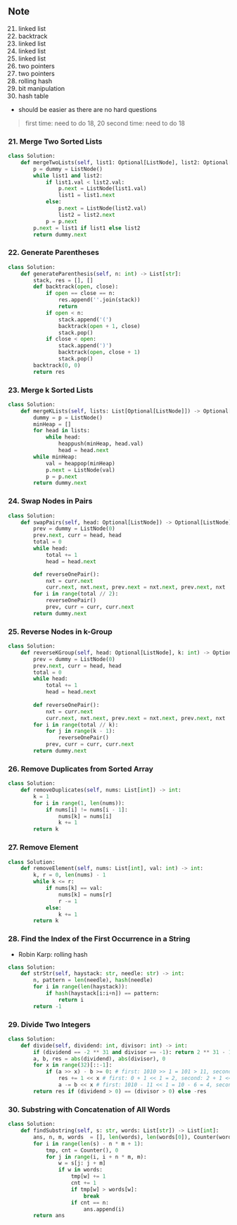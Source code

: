 ## Note

21. linked list
22. backtrack
23. linked list
24. linked list
25. linked list
26. two pointers
27. two pointers
28. rolling hash
29. bit manipulation
30. hash table

- should be easier as there are no hard questions

> first time: need to do 18, 20
> second time: need to do 18

### 21. Merge Two Sorted Lists

```python
class Solution:
    def mergeTwoLists(self, list1: Optional[ListNode], list2: Optional[ListNode]) -> Optional[ListNode]:
        p = dummy = ListNode()
        while list1 and list2:
            if list1.val < list2.val:
                p.next = ListNode(list1.val)
                list1 = list1.next
            else:
                p.next = ListNode(list2.val)
                list2 = list2.next
            p = p.next
        p.next = list1 if list1 else list2
        return dummy.next
```

### 22. Generate Parentheses

```python
class Solution:
    def generateParenthesis(self, n: int) -> List[str]:
        stack, res = [], []
        def backtrack(open, close):
            if open == close == n:
                res.append(''.join(stack))
                return
            if open < n:
                stack.append('(')
                backtrack(open + 1, close)
                stack.pop()
            if close < open:
                stack.append(')')
                backtrack(open, close + 1)
                stack.pop()
        backtrack(0, 0)
        return res
```

### 23. Merge k Sorted Lists

```python
class Solution:
    def mergeKLists(self, lists: List[Optional[ListNode]]) -> Optional[ListNode]:
        dummy = p = ListNode()
        minHeap = []
        for head in lists:
            while head:
                heappush(minHeap, head.val)
                head = head.next
        while minHeap:
            val = heappop(minHeap)
            p.next = ListNode(val)
            p = p.next
        return dummy.next
```

### 24. Swap Nodes in Pairs

```python
class Solution:
    def swapPairs(self, head: Optional[ListNode]) -> Optional[ListNode]:
        prev = dummy = ListNode(0)
        prev.next, curr = head, head
        total = 0
        while head:
            total += 1
            head = head.next

        def reverseOnePair():
            nxt = curr.next
            curr.next, nxt.next, prev.next = nxt.next, prev.next, nxt
        for i in range(total // 2):
            reverseOnePair()
            prev, curr = curr, curr.next
        return dummy.next
```

### 25. Reverse Nodes in k-Group

```python
class Solution:
    def reverseKGroup(self, head: Optional[ListNode], k: int) -> Optional[ListNode]:
        prev = dummy = ListNode(0)
        prev.next, curr = head, head
        total = 0
        while head:
            total += 1
            head = head.next
            
        def reverseOnePair():
            nxt = curr.next
            curr.next, nxt.next, prev.next = nxt.next, prev.next, nxt
        for i in range(total // k):
            for j in range(k - 1):
                reverseOnePair()
            prev, curr = curr, curr.next
        return dummy.next
```

### 26. Remove Duplicates from Sorted Array

```python
class Solution:
    def removeDuplicates(self, nums: List[int]) -> int:
        k = 1
        for i in range(1, len(nums)):
            if nums[i] != nums[i - 1]:
                nums[k] = nums[i]
                k += 1
        return k
```

### 27. Remove Element

```python
class Solution:
    def removeElement(self, nums: List[int], val: int) -> int:
        k, r = 0, len(nums) - 1
        while k <= r:
            if nums[k] == val:
                nums[k] = nums[r]
                r -= 1
            else:
                k += 1
        return k
```

### 28. Find the Index of the First Occurrence in a String

- Robin Karp: rolling hash

```python
class Solution:
    def strStr(self, haystack: str, needle: str) -> int:
        n, pattern = len(needle), hash(needle)
        for i in range(len(haystack)):
            if hash(haystack[i:i+n]) == pattern:
                return i
        return -1
```

### 29. Divide Two Integers

```python
class Solution:
    def divide(self, dividend: int, divisor: int) -> int:
        if (dividend == -2 ** 31 and divisor == -1): return 2 ** 31 - 1 # max value overflow
        a, b, res = abs(dividend), abs(divisor), 0
        for x in range(32)[::-1]:
            if (a >> x) - b >= 0: # first: 1010 >> 1 = 101 > 11, second: 100 >> 0 = 100 > 11
                res += 1 << x # first: 0 + 1 << 1 = 2, second: 2 + 1 << 0 = 2 + 1 = 3
                a -= b << x # first: 1010 - 11 << 1 = 10 - 6 = 4, second: 100 - 11 << 0 = 100 - 11 = 1, stop
        return res if (dividend > 0) == (divisor > 0) else -res
```

### 30. Substring with Concatenation of All Words

```python
class Solution:
    def findSubstring(self, s: str, words: List[str]) -> List[int]:
        ans, n, m, words  = [], len(words), len(words[0]), Counter(words)
        for i in range(len(s) - n * m + 1):
            tmp, cnt = Counter(), 0
            for j in range(i, i + n * m, m):
                w = s[j: j + m]
                if w in words:
                    tmp[w] += 1
                    cnt += 1
                    if tmp[w] > words[w]: 
                        break
                    if cnt == n:
                        ans.append(i)
        return ans
```

